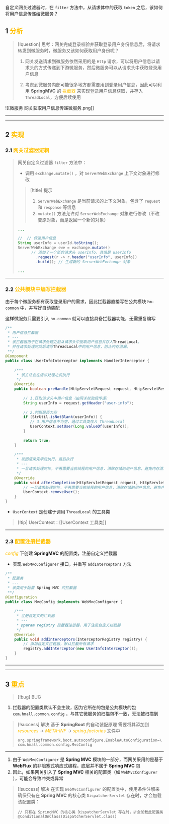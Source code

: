 自定义网关过滤器时，在 `filter` 方法中，从请求体中的获取 `token` 之后，该如何将用户信息传递给微服务？

## 1 <font color="#ffc000">分析</font>


> [!question] 思考：网关完成登录校验并获取登录用户身份信息后，将请求转发到微服务时，微服务又该如何获取用户身份呢？
> 
> 1. 网关发送请求到微服务依然采用的是 `Http` 请求，可以将用户信息以请求头的方式传递到下游微服务，然后微服务可以从请求头中获取登录用户信息
> 
> 1. 考虑到微服务内部可能很多地方都需要用到登录用户信息，因此可以利用 **SpringMVC** 的 <font color="#ffc000">拦截器</font> 来实现登录用户信息获取，并存入 `ThreadLocal`，方便后续使用

![[微服务 网关获取用户信息传递微服务.png]]

---
---
## 2 <font color="#ffc000">实现</font>
### 2.1 <font color="#ffc000">网关过滤器逻辑</font>


> 网关自定义过滤器 `filter` 方法中：
> 
> - 调用 `exchange.mutate()` ，对 `ServerWebExchange` 上下文对象进行修改
> 
> 
> >[!title] 提示
> >1. `ServerWebExchange` 是当前请求的上下文对象，包含了 `request` 和 `response` 等信息
> >2. `mutate()` 方法允许对 `ServerWebExchange` 对象进行修改（不改变原对象，而是返回一个新的对象）
> 
> ```java
> ...
> 
> //  // 传递用户信息  
> String userInfo = userId.toString();  
> ServerWebExchange swe = exchange.mutate()  
> 		// 添加了一个新的请求头 userInfo，其值是 userInfo
>         .request(r -> r.header("userInfo", userInfo)) 
>         .build(); // 生成新的 ServerWebExchange 对象
> 
> ...
> ```

---

### 2.2 <font color="#ffc000">公共模块中编写拦截器</font>

由于每个微服务都有获取登录用户的需求，因此拦截器直接写在公共模块 `hm-common` 中，并写好自动装配

这样微服务只需要引入 `hm-common` 就可以直接具备拦截器功能，无需重复编写

```java
/**  
 * 用户信息拦截器  
 * ---  
 * 该拦截器用于在请求处理之前从请求头中提取用户信息并存入ThreadLocal，  
 * 并在请求处理完成后清除ThreadLocal中的用户信息，防止内存泄漏。  
 **/  
@Component  
public class UserInfoInterceptor implements HandlerInterceptor {  
  
    /***  
     * 该方法会在请求处理之前执行  
     */  
    @Override  
    public boolean preHandle(HttpServletRequest request, HttpServletResponse response, Object handler) throws Exception {  
  
        // 1.获取请求头中用户信息（由网关校验后传递）  
        String userInfo = request.getHeader("user-info");  
  
        // 2.判断是否为空  
        if (StrUtil.isNotBlank(userInfo)) {  
           // 3.用户信息不为空，通过工具类存入 ThreadLocal 
           UserContext.setUser(Long.valueOf(userInfo));  
        }  
  
        return true;  
    }  
  
    /***  
     * 视图渲染完毕后执行，最后执行  
     * ---  
     * 一旦请求处理完毕，不再需要当前线程的用户信息，清除存储的用户信息，避免内存泄漏  
     */  
    @Override  
    public void afterCompletion(HttpServletRequest request, HttpServletResponse response, Object handler, Exception ex) throws Exception {  
        // 一旦请求处理完毕，不再需要当前线程的用户信息，清除存储的用户信息，避免内存泄漏  
        UserContext.removeUser();  
    }  
}
```

- `UserContext` 是创建于调用 `ThreadLocal`  的工具类

> [!tip] UserContext：[[UserContext 工具类]]

---
### 2.3 <font color="#ffc000">配置注册拦截器</font>

*<font color="#ffc000">config</font>* 下创建 **SpringMVC** 的配置类，注册自定义拦截器
- 实现 `WebMvcConfigurer` 接口，并重写 `addInterceptors` 方法
```java
/**  
 * 配置类  
 * ---  
 * 该类用于配置 Spring MVC 的拦截器  
 **/  
@Configuration  
public class MvcConfig implements WebMvcConfigurer {  
  
    /***  
     * 注册自定义的拦截器  
     * ---  
     * @param registry 拦截器注册器，用于注册自定义拦截器  
     */  
    @Override  
    public void addInterceptors(InterceptorRegistry registry) {  
        // 添加自定义拦截器，默认拦截所有请求  
        registry.addInterceptor(new UserInfoInterceptor());  
    }  
}
```

---
---

## 3 <font color="#ffc000">重点</font>

> [!bug] BUG

1. 拦截器的配置类默认不会生效，因为它所在的包是公共模块的包 `com.hmall.common.config` ，与其它微服务的扫描包不一致，无法被扫描到
> [!success] 解决
基于 **SpringBoot** 的自动装配原理
需要将其添加到 *<font color="#ffc000">resources</font>* -> *<font color="#ffc000">META-INF</font>* -> *<font color="#ffc000">spring.factories</font>* 文件中
>
>```
>org.springframework.boot.autoconfigure.EnableAutoConfiguration=\  
 >com.hmall.common.config.MvcConfig
>```

---
1. 由于 `WebMvcConfigurer` 是 **Spring MVC** 模块的一部分，而网关采用的是基于 **WebFlux** 的非阻塞式响应式编程，底层并不属于 **Spring MVC** 包
2. 因此，如果网关引入了 **Spring MVC** 相关的配置类（如 `WebMvcConfigurer` ），可能会导致冲突或异常
> [!success] 解决
在实现 `WebMvcConfigurer` 的配置类中，使用条件注解来确保只有在 **Spring MVC** 的核心类 `DispatcherServlet` 存在时，才会加载该配置类：
>
>```
> // 只有在 SpringMVC 的核心类 DispatcherServlet 存在时，才会加载此配置类  
> @ConditionalOnClass(DispatcherServlet.class)
>```